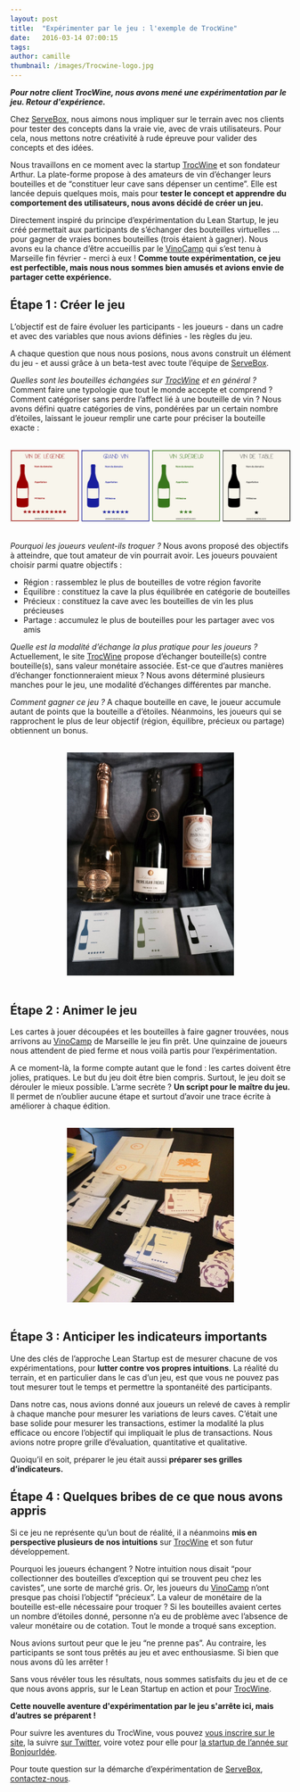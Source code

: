 ```yaml
---
layout: post
title:  "Expérimenter par le jeu : l'exemple de TrocWine"
date:   2016-03-14 07:00:15
tags:
author: camille
thumbnail: /images/Trocwine-logo.jpg
---
```

***Pour notre client TrocWine, nous avons mené une expérimentation par le jeu. Retour d'expérience.***

Chez [ServeBox](https://servebox.com/), nous aimons nous impliquer sur le terrain avec nos clients pour tester des concepts dans la vraie vie, avec de vrais utilisateurs. Pour cela, nous mettons notre créativité à rude épreuve pour valider des concepts et des idées.

Nous travaillons en ce moment avec la startup [TrocWine](http://www.trocwine.com/) et son fondateur Arthur. La plate-forme propose à des amateurs de vin d’échanger leurs bouteilles et de “constituer leur cave sans dépenser un centime”. Elle est lancée depuis quelques mois, mais pour **tester le concept et apprendre du comportement des utilisateurs, nous avons décidé de créer un jeu.**

Directement inspiré du principe d’expérimentation du Lean Startup, le jeu créé permettait aux participants de s’échanger des bouteilles virtuelles … pour gagner de vraies bonnes bouteilles (trois étaient à gagner). Nous avons eu la chance d’être accueillis par le [VinoCamp](http://vinocamp.fr/) qui s’est tenu à Marseille fin février - merci à eux ! **Comme toute expérimentation, ce jeu est perfectible, mais nous nous sommes bien amusés et avions envie de partager cette expérience.**

## Étape 1 : Créer le jeu

L’objectif est de faire évoluer les participants - les joueurs - dans un cadre et avec des variables que nous avions définies - les règles du jeu.

A chaque question que nous nous posions, nous avons construit un élément du jeu - et aussi grâce à un beta-test avec toute l’équipe de [ServeBox](https://servebox.com/).

*Quelles sont les bouteilles échangées sur [TrocWine](http://www.trocwine.com/) et en général ?* Comment faire une typologie que tout le monde accepte et comprend ? Comment catégoriser sans perdre l’affect lié à une bouteille de vin ? Nous avons défini quatre catégories de vins, pondérées par un certain nombre d’étoiles, laissant le joueur remplir une carte pour préciser la bouteille exacte :

<br/>
<div style="text-align: center">
  <img src='/images/TrocWine_4_types_bouteilles.png'/>
</div>
<br/>

*Pourquoi les joueurs veulent-ils troquer ?* Nous avons proposé des objectifs à atteindre, que tout amateur de vin pourrait avoir. Les joueurs pouvaient choisir parmi quatre objectifs :

 - Région : rassemblez le plus de bouteilles de votre région favorite
 - Équilibre : constituez la cave la plus équilibrée en catégorie de bouteilles
 - Précieux : constituez la cave avec les bouteilles de vin les plus précieuses
 - Partage : accumulez le plus de bouteilles pour les partager avec vos amis

*Quelle est la modalité d’échange la plus pratique pour les joueurs ?* Actuellement, le site [TrocWine](http://www.trocwine.com/) propose d’échanger bouteille(s) contre bouteille(s), sans valeur monétaire associée. Est-ce que d’autres manières d’échanger fonctionneraient mieux ? Nous avons déterminé plusieurs manches pour le jeu, une modalité d’échanges différentes par manche.

*Comment gagner ce jeu ?* A chaque bouteille en cave, le joueur accumule autant de points que la bouteille a d’étoiles. Néanmoins, les joueurs qui se rapprochent le plus de leur objectif (région, équilibre, précieux ou partage) obtiennent un bonus.

<br/>
<div style="text-align: center">
  <img style="max-width: 300px" src='/images/TrocWine_3_bouteilles_gagner.jpg'/>
</div>
<br/>

## Étape 2 : Animer le jeu

Les cartes à jouer découpées et les bouteilles à faire gagner trouvées, nous arrivons au [VinoCamp](http://vinocamp.fr/) de Marseille le jeu fin prêt. Une quinzaine de joueurs nous attendent de pied ferme et nous voilà partis pour l’expérimentation.

A ce moment-là, la forme compte autant que le fond : les cartes doivent être jolies, pratiques. Le but du jeu doit être bien compris. Surtout, le jeu doit se dérouler le mieux possible. L’arme secrète ? **Un script pour le maître du jeu.** Il permet de n’oublier aucune étape et surtout d’avoir une trace écrite à améliorer à chaque édition.

<br/>
<div style="text-align: center">
  <img style="max-width: 300px" src='/images/TrocWine_cartes_decoupees.png' />
</div>
<br/>

## Étape 3 : Anticiper les indicateurs importants

Une des clés de l’approche Lean Startup est de mesurer chacune de vos expérimentations, pour **lutter contre vos propres intuitions**. La réalité du terrain, et en particulier dans le cas d’un jeu, est que vous ne pouvez pas tout mesurer tout le temps et permettre la spontanéité des participants.

Dans notre cas, nous avions donné aux joueurs un relevé de caves à remplir à chaque manche pour mesurer les variations de leurs caves. C’était une base solide pour mesurer les transactions, estimer la modalité la plus efficace ou encore l’objectif qui impliquait le plus de transactions. Nous avions notre propre grille d’évaluation, quantitative et qualitative.

Quoiqu’il en soit, préparer le jeu était aussi **préparer ses grilles d’indicateurs.**

## Étape 4 : Quelques bribes de ce que nous avons appris

Si ce jeu ne représente qu’un bout de réalité, il a néanmoins **mis en perspective plusieurs de nos intuitions** sur [TrocWine](http://www.trocwine.com/) et son futur développement.

Pourquoi les joueurs échangent ? Notre intuition nous disait “pour collectionner des bouteilles d’exception qui se trouvent peu chez les cavistes”, une sorte de marché gris. Or, les joueurs du [VinoCamp](http://vinocamp.fr/) n’ont presque pas choisi l’objectif “précieux”.
La valeur de monétaire de la bouteille est-elle nécessaire pour troquer ? Si les bouteilles avaient certes un nombre d’étoiles donné, personne n’a eu de problème avec l’absence de valeur monétaire ou de cotation. Tout le monde a troqué sans exception.

Nous avions surtout peur que le jeu “ne prenne pas”. Au contraire, les participants se sont tous prêtés au jeu et avec enthousiasme. Si bien que nous avons dû les arrêter !

Sans vous révéler tous les résultats, nous sommes satisfaits du jeu et de ce que nous avons appris, sur le Lean Startup en action et pour [TrocWine](http://www.trocwine.com/).

**Cette nouvelle aventure d'expérimentation par le jeu s'arrête ici, mais d’autres se préparent !**

Pour suivre les aventures du TrocWine, vous pouvez [vous inscrire sur le site](http://www.trocwine.com/), la suivre [sur Twitter](https://twitter.com/trocwine), voire votez pour elle pour [la startup de l’année sur BonjourIdée](http://bonjouridee.com/trocwine/).

Pour toute question sur la démarche d’expérimentation de [ServeBox](https://servebox.com/), <a href="mailto:hello@servebox.com">contactez-nous</a>.
